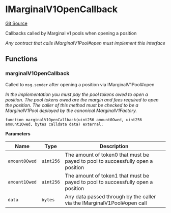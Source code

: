 # IMarginalV1OpenCallback
[Git Source](https://github.com/MarginalProtocol/v1-core/blob/2d246e9b4f6e970321a0f235176b47b340c9a03b/contracts/interfaces/callback/IMarginalV1OpenCallback.sol)

Callbacks called by Marginal v1 pools when opening a position

*Any contract that calls IMarginalV1Pool#open must implement this interface*


## Functions
### marginalV1OpenCallback

Called to `msg.sender` after opening a position via IMarginalV1Pool#open

*In the implementation you must pay the pool tokens owed to open a position.
The pool tokens owed are the margin and fees required to open the position.
The caller of this method must be checked to be a MarginalV1Pool deployed by the canonical MarginalV1Factory.*


```solidity
function marginalV1OpenCallback(uint256 amount0Owed, uint256 amount1Owed, bytes calldata data) external;
```
**Parameters**

|Name|Type|Description|
|----|----|-----------|
|`amount0Owed`|`uint256`|The amount of token0 that must be payed to pool to successfully open a position|
|`amount1Owed`|`uint256`|The amount of token1 that must be payed to pool to successfully open a position|
|`data`|`bytes`|Any data passed through by the caller via the IMarginalV1Pool#open call|


